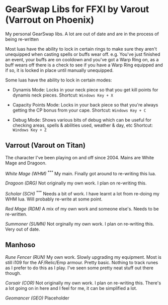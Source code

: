 GearSwap Libs for FFXI by Varout (Varrout on Phoenix)
======================================================

My personal GearSwap libs. A lot are out of date and are in the process of being re-written

Most luas have the ability to lock in certain rings to make sure they aren't unequipped when casting spells or buffs wear off.
e.g. You've just finished an event, your buffs are on cooldown and you've got a Warp Ring on, as a buff wears off there is a check to see if you have a Warp Ring equipped and if so, it is locked in place until manually unequipped.

Some luas have the ability to lock in certain modes:
- Dynamis Mode: Locks in your neck piece so that you get kill points for dynamis neck pieces.
Shortcut: `Windows Key + X`

- Capacity Points Mode: Locks in your back piece so that you're always getting the CP bonus from your cape.
Shortcut: `Windows Key + C`

- Debug Mode: Shows various bits of debug which can be useful for checking areas, spells & abilities used, weather & day, etc
Shortcut: `Windows Key + Z`

Varrout (Varout on Titan)
-------------------------

The character I've been playing on and off since 2004.  Mains are White Mage and Dragoon.

*White Mage (WHM)* <sup>***</sup>
My main.  Finally got around to re-writing this lua.

*Dragoon (DRG)*
Not originally my own work.  I plan on re-writing this.

*Scholar (SCH)* <sup>***</sup>
Needs a bit of work.  I have learnt a lot from re-doing my WHM lua.  Will probably re-write at some point.

*Red Mage (RDM)*
A mix of my own work and someone else's.  Needs to be re-written.

*Summoner (SUMN)*
Not orginally my own work.  I plan on re-writing this.  Very out of date.


Manhoso
-------

*Rune Fencer (RUN)*
My own work.  Slowly upgrading my equipment.  Most is still i109 for the AF/Relic/Emp armour.  Pretty basic.  Nothing to track runes as I prefer to do this as I play.  I've seen some pretty neat stuff out there though.

*Corsair (COR)*
Not originally my own work.  I plan on re-writing this.  There's a lot going on in here and I feel for me, it can be simplified a lot.

*Geomancer (GEO)*
Placeholder